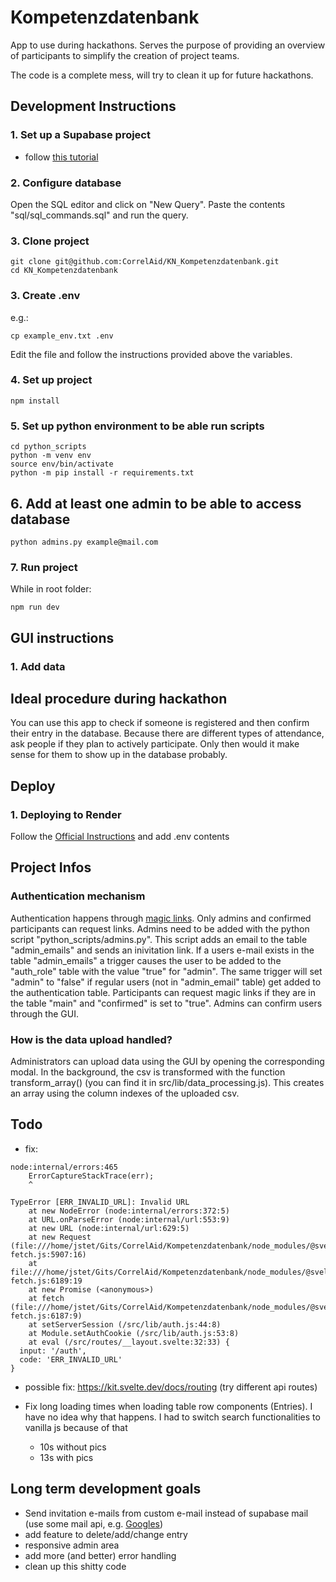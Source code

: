# Kompetenzdatenbank

App to use during hackathons. Serves the purpose of providing an overview of participants to simplify the creation of project teams.

The code is a complete mess, will try to clean it up for future hackathons.


## Development Instructions

### 1. Set up a Supabase project

- follow [this tutorial](https://onebite.dev/setting-up-new-supabase-project/)

### 2. Configure database

Open the SQL editor and click on "New Query". Paste the contents "sql/sql_commands.sql" and run the query.

### 3. Clone project

```
git clone git@github.com:CorrelAid/KN_Kompetenzdatenbank.git
cd KN_Kompetenzdatenbank
```

### 3. Create .env
e.g.:
```
cp example_env.txt .env
```
Edit the file and follow the instructions provided above the variables.

### 4. Set up project
```
npm install
```

### 5. Set up python environment to be able run scripts
```
cd python_scripts
python -m venv env
source env/bin/activate
python -m pip install -r requirements.txt
```

## 6. Add at least one admin to be able to access database
```
python admins.py example@mail.com
```

### 7. Run project
While in root folder:
```
npm run dev
```

## GUI instructions

### 1. Add data

## Ideal procedure during hackathon

You can use this app to check if someone is registered and then confirm their entry in the database. Because there are different types of attendance, ask people if they plan to actively participate. Only then would it make sense for them to show up in the database probably.

## Deploy 

### 1.  Deploying to Render 

Follow the [Official Instructions](https://render.com/docs/deploy-sveltekit) and add .env contents 

## Project Infos
### Authentication mechanism
Authentication happens through [magic links](https://supabase.com/docs/guides/auth/auth-magic-link). Only admins and confirmed participants can request links. Admins need to be added with the python script "python_scripts/admins.py". This script adds an email to the table "admin_emails" and sends an inivitation link. If a users e-mail exists in the table "admin_emails" a trigger causes the user to be added to the "auth_role" table with the value "true" for "admin". The same trigger will set "admin" to "false" if regular users (not in "admin_email" table) get added to the authentication table. Participants can request magic links if they are in the table "main" and "confirmed" is set to "true". Admins can confirm users through the GUI.

### How is the data upload handled?
Administrators can upload data using the GUI by opening the corresponding modal. In the background, the csv is transformed with the function transform_array() (you can find it in src/lib/data_processing.js). This creates an array using the column indexes of the uploaded csv. 


## Todo
- fix:
```
node:internal/errors:465
    ErrorCaptureStackTrace(err);
    ^

TypeError [ERR_INVALID_URL]: Invalid URL
    at new NodeError (node:internal/errors:372:5)
    at URL.onParseError (node:internal/url:553:9)
    at new URL (node:internal/url:629:5)
    at new Request (file:///home/jstet/Gits/CorrelAid/Kompetenzdatenbank/node_modules/@sveltejs/kit/dist/install-fetch.js:5907:16)
    at file:///home/jstet/Gits/CorrelAid/Kompetenzdatenbank/node_modules/@sveltejs/kit/dist/install-fetch.js:6189:19
    at new Promise (<anonymous>)
    at fetch (file:///home/jstet/Gits/CorrelAid/Kompetenzdatenbank/node_modules/@sveltejs/kit/dist/install-fetch.js:6187:9)
    at setServerSession (/src/lib/auth.js:44:8)
    at Module.setAuthCookie (/src/lib/auth.js:53:8)
    at eval (/src/routes/__layout.svelte:32:33) {
  input: '/auth',
  code: 'ERR_INVALID_URL'
}

```
  - possible fix: https://kit.svelte.dev/docs/routing (try different api routes)

- Fix long loading times when loading table row components (Entries). I have no idea why that happens. I had to switch search functionalities to vanilla js because of that
  - 10s without pics
  - 13s with pics



## Long term development goals

- Send invitation e-mails from custom e-mail instead of supabase mail (use some mail api, e.g. [Googles](https://developers.google.com/gmail/api/quickstart/nodejs))
- add feature to delete/add/change entry
- responsive admin area
- add more (and better) error handling
- clean up this shitty code
